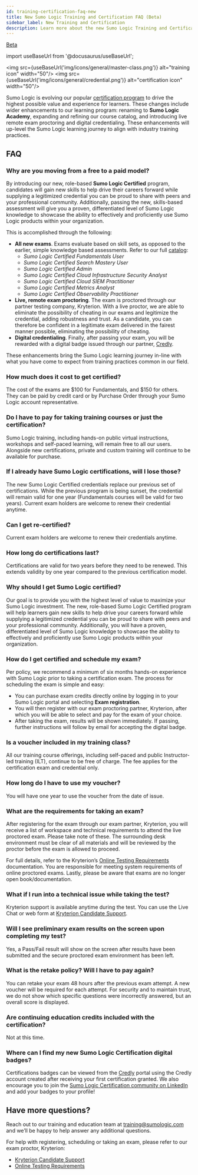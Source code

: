 ```yaml
---
id: training-certification-faq-new
title: New Sumo Logic Training and Certification FAQ (Beta)
sidebar_label: New Training and Certification
description: Learn more about the new Sumo Logic Training and Certification Program.
---
```


<head>
 <meta name="robots" content="noindex" />
</head>

<p><a href="/docs/beta"><span className="beta">Beta</span></a></p>

import useBaseUrl from '@docusaurus/useBaseUrl';

<img src={useBaseUrl('img/icons/general/master-class.png')} alt="training icon" width="50"/> <img src={useBaseUrl('img/icons/general/credential.png')} alt="certification icon" width="50"/>

Sumo Logic is evolving our popular [certification program](/docs/get-started/training-certification-faq) to drive the highest possible value and experience for learners. These changes include wider enhancements to our learning program: renaming to **Sumo Logic Academy**, expanding and refining our course catalog, and introducing live remote exam proctoring and digital credentialing. These enhancements will up-level the Sumo Logic learning journey to align with industry training practices.

## FAQ

### Why are you moving from a free to a paid model?

By introducing our new, role-based **Sumo Logic Certified** program, candidates will gain new skills to help drive their careers forward while supplying a legitimized credential you can be proud to share with peers and your professional community. Additionally, passing the new, skills-based assessment will give you a proven, differentiated level of Sumo Logic knowledge to showcase the ability to effectively and proficiently use Sumo Logic products within your organization.

This is accomplished through the following:

* **All new exams**. Exams evaluate based on skill sets, as opposed to the earlier, simple knowledge based assessments. Refer to our full [catalog](https://www.sumologic.com/learn/training/):
   * *Sumo Logic Certified Fundamentals User*
   * *Sumo Logic Certified Search Mastery User*
   * *Sumo Logic Certified Admin*
   * *Sumo Logic Certified Cloud Infrastructure Security Analyst*
   * *Sumo Logic Certified Cloud SIEM Practitioner*
   * *Sumo Logic Certified Metrics Analyst*
   * *Sumo Logic Certified Observability Practitioner*
* **Live, remote exam proctoring**. The exam is proctored through our partner testing company, Kryterion. With a live proctor, we are able to eliminate the possibility of cheating in our exams and legitimize the credential, adding robustness and trust. As a candidate, you can therefore be confident in a legitimate exam delivered in the fairest manner possible, eliminating the possibility of cheating.
* **Digital credentialing**. Finally, after passing your exam, you will be rewarded with a digital badge issued through our partner, [Credly](https://info.credly.com/).

These enhancements bring the Sumo Logic learning journey in-line with what you have come to expect from training practices common in our field.

### How much does it cost to get certified?

The cost of the exams are $100 for Fundamentals, and $150 for others. They can be paid by credit card or by Purchase Order through your Sumo Logic account representative.

### Do I have to pay for taking training courses or just the certification?

Sumo Logic training, including hands-on public virtual instructions, workshops and self-paced learning, will remain free to all our users. Alongside new certifications, private and custom training will continue to be available for purchase.

### If I already have Sumo Logic certifications, will I lose those?

The new Sumo Logic Certified credentials replace our previous set of certifications. While the previous program is being sunset, the credential will remain valid for one year (Fundamentals courses will be valid for two years). Current exam holders are welcome to renew their credential anytime.

### Can I get re-certified?

Current exam holders are welcome to renew their credentials anytime.

### How long do certifications last?

Certifications are valid for two years before they need to be renewed. This extends validity by one year compared to the previous certification model.

### Why should I get Sumo Logic certified?

Our goal is to provide you with the highest level of value to maximize your Sumo Logic investment. The new, role-based Sumo Logic Certified program will help learners gain new skills to help drive your careers forward while supplying a legitimized credential you can be proud to share with peers and your professional community. Additionally, you will have a proven, differentiated level of Sumo Logic knowledge to showcase the ability to effectively and proficiently use Sumo Logic products within your organization.

### How do I get certified and schedule my exam?

Per policy, we recommend a minimum of six months hands-on experience with Sumo Logic prior to taking a certification exam. The process for scheduling the exam is simple and easy:
* You can purchase exam credits directly online by logging in to your Sumo Logic portal and selecting **Exam registration**.
* You will then register with our exam proctoring partner, Kryterion, after which you will be able to select and pay for the exam of your choice.
* After taking the exam, results will be shown immediately. If passing, further instructions will follow by email for accepting the digital badge.

<!--
Please see the following short video that walks through the workflow to register, pay, schedule and prepare for a proctored exam.
-->

### Is a voucher included in my training class?

All our training course offerings, including self-paced and public Instructor-led training (ILT), continue to be free of charge. The fee applies for the certification exam and credential only.

### How long do I have to use my voucher?

You will have one year to use the voucher from the date of issue.

### What are the requirements for taking an exam?

After registering for the exam through our exam partner, Kryterion, you will receive a list of workspace and technical requirements to attend the live proctored exam. Please take note of these. The surrounding desk environment must be clear of all materials and will be reviewed by the proctor before the exam is allowed to proceed.

For full details, refer to the Kryterion’s [Online Testing Requirements](https://kryterion.my.site.com/support/s/article/Online-Testing-Requirements?language=en_US) documentation. You are responsible for meeting system requirements of online proctored exams. Lastly, please be aware that exams are no longer open book/documentation.

### What if I run into a technical issue while taking the test?

Kryterion support is available anytime during the test. You can use the Live Chat or web form at [Kryterion Candidate Support](https://kryterion.force.com/support/s/contactsupport?language=en_US).

### Will I see preliminary exam results on the screen upon completing my test?

Yes, a Pass/Fail result will show on the screen after results have been submitted and the secure proctored exam environment has been left.

### What is the retake policy? Will I have to pay again?

You can retake your exam 48 hours after the previous exam attempt. A new voucher will be required for each attempt. For security and to maintain trust, we do not show which specific questions were incorrectly answered, but an overall score is displayed.

### Are continuing education credits included with the certification?

Not at this time.

### Where can I find my new Sumo Logic Certification digital badges?

Certifications badges can be viewed from the [Credly](https://info.credly.com/) portal using the Credly account created after receiving your first certification granted. We also encourage you to join the [Sumo Logic Certification community on LinkedIn](https://www.linkedin.com/groups/13542036/) and add your badges to your profile!

## Have more questions?

Reach out to our training and education team at [training@sumologic.com](mailto:training@sumologic.com) and we’ll be happy to help answer any additional questions.

<!--
See also the following resources:
* Website
* Course catalog
* Training docs site
-->

For help with registering, scheduling or taking an exam, please refer to our exam proctor, Kryterion:
* [Kryterion Candidate Support](https://kryterion.force.com/support/s/contactsupport?language=en_US)
* [Online Testing Requirements](https://kryterion.my.site.com/support/s/article/Online-Testing-Requirements?language=en_US)

